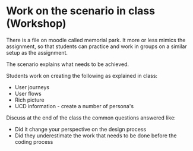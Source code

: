 # Work on the scenario in class (Workshop)

There is a file on moodle called memorial park. It more or less mimics the assignment, so that students can practice and work in groups on a similar setup as the assignment.

The scenario explains what needs to be achieved.

Students work on creating the following as explained in class:

* User journeys
* User flows
* Rich picture
* UCD information - create a number of persona's

Discuss at the end of the class the common questions answered like:

* Did it change your perspective on the design process
* Did they underestimate the work that needs to be done before the coding process

